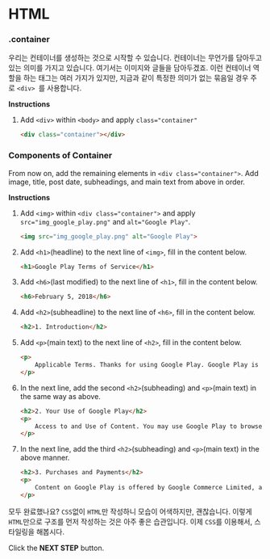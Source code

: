 # HTML
### .container

우리는 컨테이너를 생성하는 것으로 시작할 수 있습니다. 컨테이너는 무언가를 담아두고 있는 의미를 가지고 있습니다. 여기서는 이미지와 글들을 담아두겠죠. 이런 컨테이너 역할을 하는 태그는 여러 가지가 있지만, 지금과 같이 특정한 의미가 없는 묶음일 경우 주로 `<div> `를 사용합니다.


**Instructions**
1. Add `<div>` within `<body>` and apply `class="container"`
    ```html
    <div class="container"></div>
    ```



### Components of Container

From now on, add the remaining elements in `<div class="container">`. Add image, title, post date, subheadings, and main text from above in order.


**Instructions**
1. Add `<img>` within `<div class="container">` and apply `src="img_google_play.png"` and `alt="Google Play"`.
    ```html
    <img src="img_google_play.png" alt="Google Play">
    ```

1. Add `<h1>`(headline) to the next line of `<img>`, fill in the content below.

    ```html
    <h1>Google Play Terms of Service</h1>
    ```

1. Add `<h6>`(last modified) to the next line of `<h1>`, fill in the content below.
    ```html
    <h6>February 5, 2018</h6>
    ```

1. Add `<h2>`(subheadline) to the next line of `<h6>`, fill in the content below.

    ```html
    <h2>1. Introduction</h2>
    ```

1. Add `<p>`(main text) to the next line of `<h2>`, fill in the content below.
    ```html
    <p>
        Applicable Terms. Thanks for using Google Play. Google Play is a service provided by Google LLC ("Google", "we" or "us"), located at 1600 Amphitheatre Parkway, Mountain View, California 94043, USA. Your use of Google Play and the apps (including Android Instant Apps), games, music, movies, books, magazines, or other digital content or services (referred to as "Content") available through it is subject to these Google Play Terms of Service and the Google Terms of Service ("Google ToS") ( together referred to as the "Terms"). Google Play is a "Service" as described in the Google ToS. If there is any conflict between the Google Play Terms of Service and the Google ToS, the Google Play Terms of Service shall prevail.
    </p>
    ```

1. In the next line, add the second `<h2>`(subheading) and `<p>`(main text) in the same way as above.

    ```html
    <h2>2. Your Use of Google Play</h2>
    <p>
        Access to and Use of Content. You may use Google Play to browse, locate, view, stream, or download Content for your mobile, computer, tv, watch, or other supported device ("Device"). To use Google Play, you will need a Device that meets the system and compatibility requirements for the relevant Content, working Internet access, and compatible software. The availability of Content and features will vary between countries and not all Content or features may be available in your country. Some Content may be available to share with family members. Content may be offered by Google or made available by third-parties not affiliated with Google. Google is not responsible for and does not endorse any Content made available through Google Play that originates from a source other than Google.
    </p>
    ```

1. In the next line, add the third `<h2>`(subheading) and `<p>`(main text) in the above manner.

    ```html
    <h2>3. Purchases and Payments</h2>
    <p>
        Content on Google Play is offered by Google Commerce Limited, and when you download, view, use or purchase Content on or using Google Play, you will enter into a separate contract based on these Terms (as applicable) with Google Commerce Limited.
    </p> 
    ```

    



모두 완료했나요? `CSS`없이 `HTML`만 작성하니 모습이 어색하지만, 괜찮습니다. 이렇게 `HTML`만으로 구조를 먼저 작성하는 것은 아주 좋은 습관입니다. 이제 `CSS`를 이용해서, 스타일링을 해봅시다.



Click the **NEXT STEP** button.